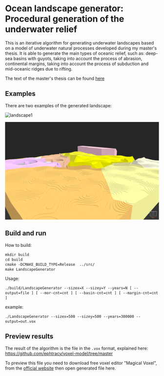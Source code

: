 # Ocean landscape generator: Procedural generation of the underwater relief

This is an iterative algorithm for generating underwater landscapes based on a model of underwater natural processes developed during my master's thesis. It is able to generate the main types of oceanic relief, such as: deep-sea basins with guyots, taking into account the process of abrasion, continental margins, taking into account the process of subduction and mid-oceanic ridges due to rifting.

The text of the master's thesis can be found [here](https://github.com/GitCaptain/ocean-landscape/blob/master/data/thesis.pdf)

## Examples

There are two examples of the generated landscape:

![landscape1](https://github.com/GitCaptain/ocean-landscape/tree/master/data/examples/landscape.png)

![landscape2](https://github.com/GitCaptain/ocean-landscape/blob/master/data/examples/noise_relief.png)

## Build and run

How to build:
```
mkdir build
cd build
cmake -DCMAKE_BUILD_TYPE=Release  ../src/
make LandscapeGenerator
```

Usage:
```
./build/LandscapeGenerator --sizex=X --sizey=Y --years=N [ --output=file ] [ --mor-cnt=cnt ] [ --basin-cnt=cnt ] [ --margin-cnt=cnt ]
```

example:
```
./LandscapeGenerator --sizex=500 --sizey=500 --years=300000 --output=out.vox
```

## Preview results

The result of the algorithm is the file in the `.vox` format, explained here: https://github.com/ephtracy/voxel-model/tree/master

To preview this file you need to download free voxel editor "Magical Voxel", from the [official website](https://ephtracy.github.io) then open generated file here.
